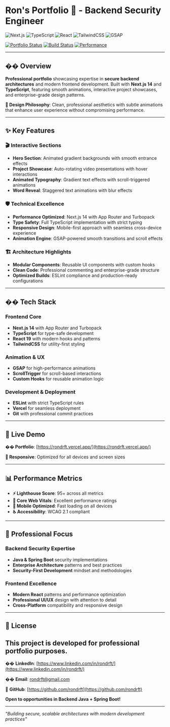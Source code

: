# Ron's Portfolio 🚀 - Backend Security Engineer

![Next.js](https://img.shields.io/badge/Next.js-000000?style=for-the-badge&logo=next.js&logoColor=white)
![TypeScript](https://img.shields.io/badge/TypeScript-007ACC?style=for-the-badge&logo=typescript&logoColor=white)
![React](https://img.shields.io/badge/React-20232A?style=for-the-badge&logo=react&logoColor=61DAFB)
![TailwindCSS](https://img.shields.io/badge/Tailwind_CSS-38B2AC?style=for-the-badge&logo=tailwind-css&logoColor=white)
![GSAP](https://img.shields.io/badge/GSAP-88CE02?style=for-the-badge&logo=greensock&logoColor=white)

[![Portfolio Status](https://img.shields.io/badge/Status-Live-brightgreen?style=flat-square)](https://your-portfolio-url.com)
[![Build Status](https://img.shields.io/badge/Build-Passing-brightgreen?style=flat-square)](https://github.com/yourusername/portfolio)
[![Performance](https://img.shields.io/badge/Performance-A+-green?style=flat-square)](https://pagespeed.web.dev/)

---

## �� Overview

**Professional portfolio** showcasing expertise in **secure backend architectures** and modern frontend development. Built with **Next.js 14** and **TypeScript**, featuring smooth animations, interactive project showcases, and enterprise-grade design patterns.

**🎨 Design Philosophy**: Clean, professional aesthetics with subtle animations that enhance user experience without compromising performance.

---

## ✨ Key Features

### 🎬 **Interactive Sections**
- **Hero Section**: Animated gradient backgrounds with smooth entrance effects
- **Project Showcase**: Auto-rotating video presentations with hover interactions
- **Animated Typography**: Gradient text effects with scroll-triggered animations
- **Word Reveal**: Staggered text animations with blur effects

### 🛡️ **Technical Excellence**
- **Performance Optimized**: Next.js 14 with App Router and Turbopack
- **Type Safety**: Full TypeScript implementation with strict typing
- **Responsive Design**: Mobile-first approach with seamless cross-device experience
- **Animation Engine**: GSAP-powered smooth transitions and scroll effects

### 🏗️ **Architecture Highlights**
- **Modular Components**: Reusable UI components with custom hooks
- **Clean Code**: Professional commenting and enterprise-grade structure
- **Optimized Builds**: ESLint compliance and production-ready configurations

---

## ��️ Tech Stack

### **Frontend Core**
- **Next.js 14** with App Router and Turbopack
- **TypeScript** for type-safe development
- **React 19** with modern hooks and patterns
- **TailwindCSS** for utility-first styling

### **Animation & UX**
- **GSAP** for high-performance animations
- **ScrollTrigger** for scroll-based interactions
- **Custom Hooks** for reusable animation logic

### **Development & Deployment**
- **ESLint** with strict TypeScript rules
- **Vercel** for seamless deployment
- **Git** with professional commit practices

---

## 🚀 Live Demo

**�� Portfolio**: [https://rondrft.vercel.app/](https://rondrft.vercel.app/)

**📱 Responsive**: Optimized for all devices and screen sizes

---

## 📊 Performance Metrics

- **⚡ Lighthouse Score**: 95+ across all metrics
- **🎯 Core Web Vitals**: Excellent performance ratings
- **📱 Mobile Optimized**: Fast loading on all devices
- **♿ Accessibility**: WCAG 2.1 compliant

---

## 🎯 Professional Focus

### **Backend Security Expertise**
- **Java & Spring Boot** security implementations
- **Enterprise Architecture** patterns and best practices
- **Security-First Development** mindset and methodologies

### **Frontend Excellence**
- **Modern React** patterns and performance optimization
- **Professional UI/UX** design with attention to detail
- **Cross-Platform** compatibility and responsive design

---

## 📄 License

This project is developed for **professional portfolio purposes**.
---

�� **LinkedIn**: [https://www.linkedin.com/in/rondrft/](https://www.linkedin.com/in/rondrft/)

�� **Email**: rondrft@gmail.com

🐙 **GitHub**: [https://github.com/rondrft](https://github.com/rondrft)

**Open to opportunities in Backend Java + Spring Boot!**

---

*"Building secure, scalable architectures with modern development practices"*
